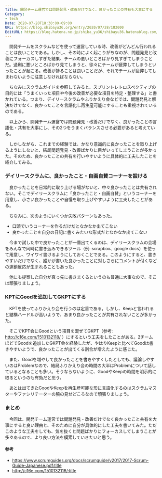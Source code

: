 ```yaml
---
Title: 開発チーム運営では問題発見・改善だけでなく、良かったことの共有も大事にする
Category:
- tech
Date: 2020-07-28T18:30:00+09:00
URL: https://blog.shibayu36.org/entry/2020/07/28/183000
EditURL: https://blog.hatena.ne.jp/shiba_yu36/shibayu36.hatenablog.com/atom/entry/26006613604697232
---
```


　開発チームをスクラムなどを使って運営している時、改善がどんどん行われることは良いことである。しかし、その時によく起こりがちなのが、問題発見と改善にフォーカスしすぎた結果、チームの悪いところばかり見すぎてしまうことだ。過剰に悪いところばかり見てしまうと、徐々にチームが疲弊してしまうといったことが起こる。改善が捗ることは良いことだが、それでチームが疲弊してしまわないように注意しなければならない。

　ちなみにスクラムガイドを参照してみると、スプリントレトロスペクティブの目的には「うまくいった項目や今後の改善が必要な項目を特定・整理する」と書かれている。つまり、デイリースクラムやふりかえり会などでは、問題発見と解決だけでなく、良かったことを言語化し再生産可能にすることも重視されているのである。

　以上から、開発チーム運営では問題発見・改善だけでなく、良かったことの言語化・共有を大事にし、その2つをうまくバランスさせる必要があると考えている。

　しかしながら、これまでの経験では、かなり意識的に良かったことを取り上げるようにしないと、結局問題発見・改善ばかりに目がいってしまうことが多かった。そのため、良かったことの共有を行いやすいように具体的に工夫したことを紹介してみる。

### デイリースクラムに、良かったこと・自画自賛コーナーを設ける
　良かったことを日常的に取り上げる場がないと、中々良かったことは共有されない。そこでデイリースクラムに「良かったこと・自画自賛」というコーナーを用意し、小さい良かったことや自慢を取り上げやすいように工夫したことがある。

　ちなみに、次のようにいくつか失敗パターンもあった。

- 口頭でいうコーナーを作るだけだとなかなか出てこない
- 良かったことを自分の日記に書くみたいな形式だとなかなか出てこない

　今まで試した中で良かったことが一番出てくるのは、デイリースクラムの会場をみんなで同時に書き込みできるツール（例: scrapbox、google docs）を使って用意し、ワイワイ書けるようにしておくことである。このようにすると、書きやすいだけでなく、誰かが書いた良かったことに対しさらにコメントが付くなどの連鎖反応が生まれることもあった。

　他にも提案した自分が真っ先に書きまくるというのも普通に大事なので、そこは頑張りましょう。

### KPTにGoodを追加してGKPTにする
　KPTを使ってふりかえり会を行うのは定番である。しかし、Keepと言われると結構ハードルが高いようで、あまり良かったことが共有されないことが多かった。

　そこでKPT会にGoodという項目を混ぜてGKPT（参考: http://c16e.com/1510132118/ ）にするという工夫をしたことがある。2チームほどでGoodを追加したGKPT会を経験したが、やはりKeepと比べてGoodは書きやすいようで、良かったことが出てくる割合が増えたように感じた。

　また、Goodを増やして良かったことを書きやすくしたとしても、議論しやすいのはProblemなので、結局ふりかえり会の時間の大半はProblemについて話しているとなることも多い。そうならないように、GoodやKeepの時間を明示的に取るというのも有効だと思う。

　あとは出てきたGoodやKeepを再生産可能な形に言語化するのはスクラムマスターやファシリテーターの腕の見せどころなので頑張りましょう。

### まとめ
　今回は、開発チーム運営では問題発見・改善だけでなく良かったこと共有を大事にすると良い理由と、そのために自分が具体的にした工夫を書いてみた。ただこのような工夫をしても、気を抜くと問題ばかりにフォーカスしてしまうことが多々あるので、より良い方法を模索していきたいと思う。

#### 参考
- https://www.scrumguides.org/docs/scrumguide/v2017/2017-Scrum-Guide-Japanese.pdf:title
- http://c16e.com/1510132118/:title
